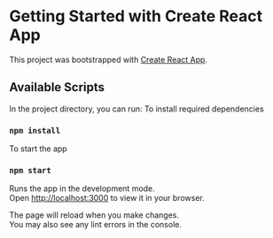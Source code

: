 # Getting Started with Create React App

This project was bootstrapped with
[Create React App](https://github.com/facebook/create-react-app).

## Available Scripts

In the project directory, you can run: To install required dependencies

### `npm install`

To start the app

### `npm start`

Runs the app in the development mode.\
Open [http://localhost:3000](http://localhost:3000) to view it in your browser.

The page will reload when you make changes.\
You may also see any lint errors in the console.
